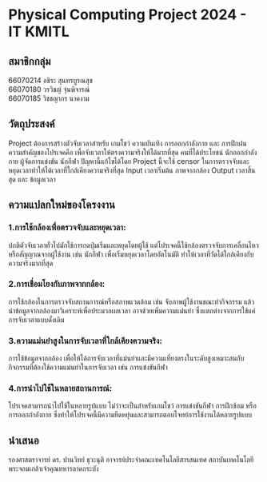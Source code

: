 # Physical Computing Project 2024 - IT KMITL
## สมาชิกกลุ่ม
66070214 อชิระ สุนทรบูรณสุข
<br> 66070180 วรวิชญ์ จุ่นพิจารณ์
<br> 66070185 วิชชญากร นาคงาม

## วัตถุประสงค์
Project ต้องการสร้างตัวจับเวลาสำหรับ เกมโชว์ ความบันเทิง การออกกำลังกาย และ การฝึกฝน ความสำคัญของโปรเจคคือ เพื่อจับเวลาให้ตรงความจริงให้ได้มากที่สุด คนที่ได้ประโยชน์ นักออกกำลังกาย ผู้จัดการแข่งขัน นักกีฬา ปัญหานี้แก้ไขได้โดย Project นี้จะใช้ censor ในการตรวจจับและหยุดเวลาทำให้ได้เวลาที่ใกล้เคียงความจริงที่สุด Input เวลาเริ่มต้น ภาพจากกล้อง Output เวลาสิ้นสุด และ ข้อมูลเวลา

## ความแปลกใหม่ของโครงงาน
### 1.การใช้กล้องเพื่อตรวจจับและหยุดเวลา: <br>
ปกติตัวจับเวลาทั่วไปมักใช้การกดปุ่มเริ่มและหยุดโดยผู้ใช้ แต่โปรเจคนี้ใช้กล้องตรวจจับการเคลื่อนไหวหรือสัญญาณจากผู้ใช้งาน เช่น นักกีฬา เพื่อเริ่มหยุดเวลาโดยอัตโนมัติ ทำให้เวลาที่วัดได้ใกล้เคียงกับความจริงมากที่สุด

### 2.การเชื่อมโยงกับภาพจากกล้อง: <br>
การใช้กล้องในการตรวจจับสถานการณ์หรือสภาพแวดล้อม เช่น จับภาพผู้ใช้งานขณะทำกิจกรรม แล้วนำข้อมูลจากกล้องมาวิเคราะห์เพื่อประมวลผลเวลา อาจช่วยเพิ่มความแม่นยำ ซึ่งแตกต่างจากการใช้แค่การจับเวลาแบบดั้งเดิม

### 3.ความแม่นยำสูงในการจับเวลาที่ใกล้เคียงความจริง: <br>
การใช้ข้อมูลจากกล้อง เพื่อให้ได้การจับเวลาที่แม่นยำและมีความเที่ยงตรงในระดับสูงเหมาะสมกับกิจกรรมที่ต้องใช้ความแม่นยำในการจับเวลา เช่น การแข่งขันกีฬา

### 4.การนำไปใช้ในหลายสถานการณ์: <br>
โปรเจคสามารถนำไปใช้ในหลายรูปแบบ ไม่ว่าจะเป็นสำหรับเกมโชว์ การแข่งขันกีฬา การฝึกซ้อม หรือการออกกำลังกาย ซึ่งทำให้โปรเจคนี้มีความยืดหยุ่นและสามารถตอบโจทย์การใช้งานได้หลายรูปแบบ

## นำเสนอ
รองศาสตราจารย์ ดร. ปานวิทย์ ธุวะนุติ
อาจารย์ประจำคณะเทคโนโลยีสารสนเทศ สถาบันเทคโนโลยีพระจอมเกล้าเจ้าคุณทหารลาดกระบัง
